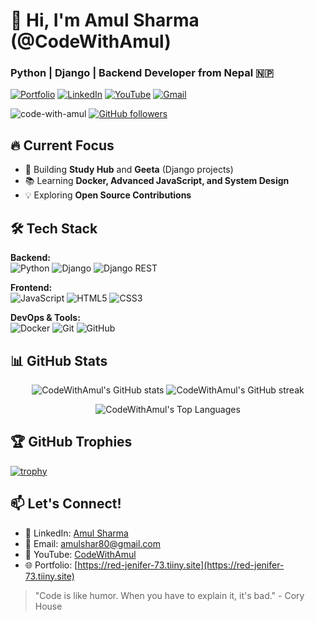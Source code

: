 # 👋 Hi, I'm Amul Sharma (@CodeWithAmul)
### Python | Django | Backend Developer from Nepal 🇳🇵

[![Portfolio](https://img.shields.io/badge/My_Portfolio-000000?style=for-the-badge)](https://red-jenifer-73.tiiny.site)
[![LinkedIn](https://img.shields.io/badge/LinkedIn-0077B5?style=for-the-badge&logo=linkedin&logoColor=white)](https://linkedin.com/in/amul-sharma)
[![YouTube](https://img.shields.io/badge/YouTube-FF0000?style=for-the-badge&logo=youtube&logoColor=white)](https://youtube.com/@CodeWithAmul)
[![Gmail](https://img.shields.io/badge/Gmail-D14836?style=for-the-badge&logo=gmail&logoColor=white)](mailto:amulshar80@gmail.com)

<p align="left">
  <img src="https://komarev.com/ghpvc/?username=code-with-amul&label=Profile%20views&color=0e75b6&style=flat" alt="code-with-amul" />
  <a href="https://github.com/code-with-amul?tab=followers">
    <img src="https://img.shields.io/github/followers/code-with-amul?label=Followers&style=social" alt="GitHub followers">
  </a>
</p>

## 🔥 Current Focus
- 🚀 Building **Study Hub** and **Geeta** (Django projects)
- 📚 Learning **Docker, Advanced JavaScript, and System Design**
- 💡 Exploring **Open Source Contributions**

## 🛠️ Tech Stack
**Backend:**  
![Python](https://img.shields.io/badge/Python-3776AB?style=for-the-badge&logo=python&logoColor=white)
![Django](https://img.shields.io/badge/Django-092E20?style=for-the-badge&logo=django&logoColor=white)
![Django REST](https://img.shields.io/badge/Django_REST-ff1709?style=for-the-badge&logo=django&logoColor=white)

**Frontend:**  
![JavaScript](https://img.shields.io/badge/JavaScript-F7DF1E?style=for-the-badge&logo=javascript&logoColor=black)
![HTML5](https://img.shields.io/badge/HTML5-E34F26?style=for-the-badge&logo=html5&logoColor=white)
![CSS3](https://img.shields.io/badge/CSS3-1572B6?style=for-the-badge&logo=css3&logoColor=white)

**DevOps & Tools:**  
![Docker](https://img.shields.io/badge/Docker-2496ED?style=for-the-badge&logo=docker&logoColor=white)
![Git](https://img.shields.io/badge/Git-F05032?style=for-the-badge&logo=git&logoColor=white)
![GitHub](https://img.shields.io/badge/GitHub-181717?style=for-the-badge&logo=github&logoColor=white)

## 📊 GitHub Stats
<p align="center">
  <img src="https://github-readme-stats.vercel.app/api?username=code-with-amul&show_icons=true&theme=radical" alt="CodeWithAmul's GitHub stats" />
  <img src="https://github-readme-streak-stats.herokuapp.com/?user=code-with-amul&theme=radical" alt="CodeWithAmul's GitHub streak" />
</p>

<p align="center">
  <img src="https://github-readme-stats.vercel.app/api/top-langs/?username=code-with-amul&layout=compact&theme=radical" alt="CodeWithAmul's Top Languages" />
</p>

## 🏆 GitHub Trophies
[![trophy](https://github-profile-trophy.vercel.app/?username=code-with-amul&theme=onedark&row=1)](https://github.com/ryo-ma/github-profile-trophy)

## 📫 Let's Connect!
- 💼 LinkedIn: [Amul Sharma](https://linkedin.com/in/amul-sharma)
- 📧 Email: [amulshar80@gmail.com](mailto:amulshar80@gmail.com)
- 🎥 YouTube: [CodeWithAmul](https://youtube.com/@CodeWithAmul)
- 🌐 Portfolio: [https://red-jenifer-73.tiiny.site](https://red-jenifer-73.tiiny.site)

> "Code is like humor. When you have to explain it, it's bad." - Cory House
